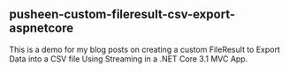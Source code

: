 ## pusheen-custom-fileresult-csv-export-aspnetcore

This is a demo for my blog posts on creating a custom FileResult to Export Data into a CSV file Using Streaming in a .NET Core 3.1 MVC App.